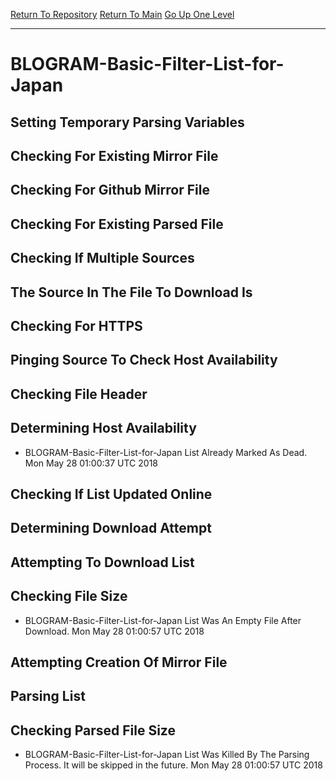 [Return To Repository](https://github.com/deathbybandaid/piholeparser/)
[Return To Main](https://github.com/deathbybandaid/piholeparser/blob/master/RecentRunLogs/Mainlog.md)
[Go Up One Level](https://github.com/deathbybandaid/piholeparser/blob/master/RecentRunLogs/TopLevelScripts/30-Processing-External-Blacklists.md)
____________________________________
# BLOGRAM-Basic-Filter-List-for-Japan
## Setting Temporary Parsing Variables
## Checking For Existing Mirror File
## Checking For Github Mirror File
## Checking For Existing Parsed File
## Checking If Multiple Sources
## The Source In The File To Download Is
## Checking For HTTPS
## Pinging Source To Check Host Availability
## Checking File Header
## Determining Host Availability
* BLOGRAM-Basic-Filter-List-for-Japan List Already Marked As Dead. Mon May 28 01:00:37 UTC 2018
## Checking If List Updated Online
## Determining Download Attempt
## Attempting To Download List
## Checking File Size
* BLOGRAM-Basic-Filter-List-for-Japan List Was An Empty File After Download. Mon May 28 01:00:57 UTC 2018
## Attempting Creation Of Mirror File
## Parsing List
## Checking Parsed File Size
* BLOGRAM-Basic-Filter-List-for-Japan List Was Killed By The Parsing Process. It will be skipped in the future. Mon May 28 01:00:57 UTC 2018
